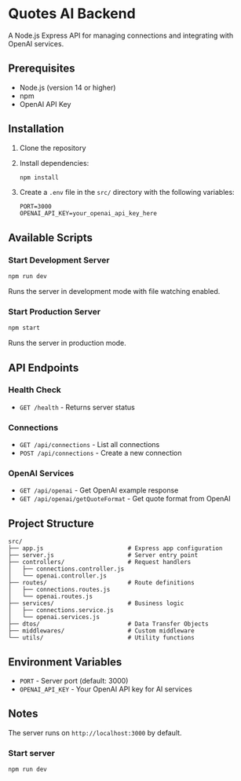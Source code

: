 # Quotes AI Backend

A Node.js Express API for managing connections and integrating with OpenAI services.

## Prerequisites

- Node.js (version 14 or higher)
- npm
- OpenAI API Key

## Installation

1. Clone the repository
2. Install dependencies:
   ```bash
   npm install
   ```

3. Create a `.env` file in the `src/` directory with the following variables:
   ```env
   PORT=3000
   OPENAI_API_KEY=your_openai_api_key_here
   ```

## Available Scripts

### Start Development Server
```bash
npm run dev
```
Runs the server in development mode with file watching enabled.

### Start Production Server
```bash
npm start
```
Runs the server in production mode.

## API Endpoints

### Health Check
- `GET /health` - Returns server status

### Connections
- `GET /api/connections` - List all connections
- `POST /api/connections` - Create a new connection

### OpenAI Services
- `GET /api/openai` - Get OpenAI example response
- `GET /api/openai/getQuoteFormat` - Get quote format from OpenAI

## Project Structure

```
src/
├── app.js                        # Express app configuration
├── server.js                     # Server entry point
├── controllers/                  # Request handlers
│   ├── connections.controller.js
│   └── openai.controller.js
├── routes/                       # Route definitions
│   ├── connections.routes.js
│   └── openai.routes.js
├── services/                     # Business logic
│   ├── connections.service.js
│   └── openai.services.js
├── dtos/                         # Data Transfer Objects
├── middlewares/                  # Custom middleware
└── utils/                        # Utility functions
```

## Environment Variables

- `PORT` - Server port (default: 3000)
- `OPENAI_API_KEY` - Your OpenAI API key for AI services

## Notes

The server runs on `http://localhost:3000` by default.

### Start server

```
npm run dev
```
